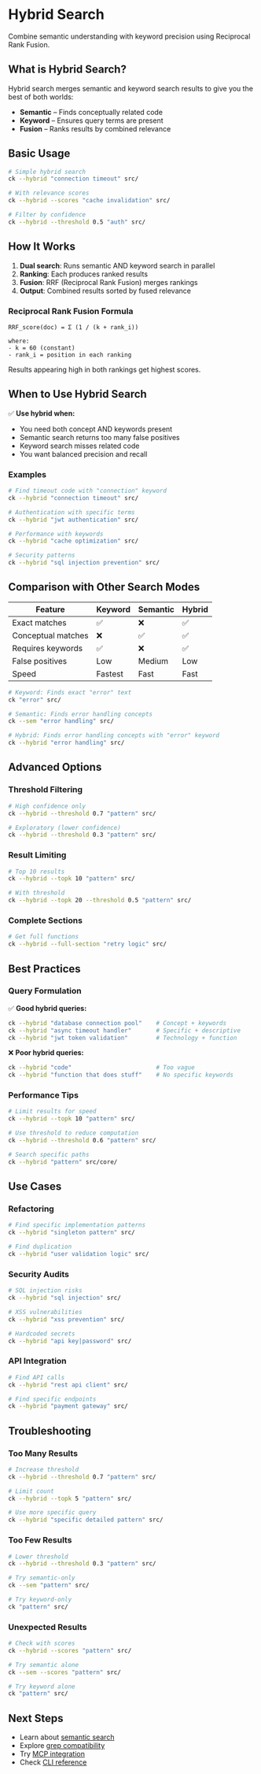 # Hybrid Search

Combine semantic understanding with keyword precision using Reciprocal Rank Fusion.

## What is Hybrid Search?

Hybrid search merges semantic and keyword search results to give you the best of both worlds:
- **Semantic** – Finds conceptually related code
- **Keyword** – Ensures query terms are present
- **Fusion** – Ranks results by combined relevance

## Basic Usage

```bash
# Simple hybrid search
ck --hybrid "connection timeout" src/

# With relevance scores
ck --hybrid --scores "cache invalidation" src/

# Filter by confidence
ck --hybrid --threshold 0.5 "auth" src/
```

## How It Works

1. **Dual search**: Runs semantic AND keyword search in parallel
2. **Ranking**: Each produces ranked results
3. **Fusion**: RRF (Reciprocal Rank Fusion) merges rankings
4. **Output**: Combined results sorted by fused relevance

### Reciprocal Rank Fusion Formula

```
RRF_score(doc) = Σ (1 / (k + rank_i))

where:
- k = 60 (constant)
- rank_i = position in each ranking
```

Results appearing high in both rankings get highest scores.

## When to Use Hybrid Search

✅ **Use hybrid when:**
- You need both concept AND keywords present
- Semantic search returns too many false positives
- Keyword search misses related code
- You want balanced precision and recall

### Examples

```bash
# Find timeout code with "connection" keyword
ck --hybrid "connection timeout" src/

# Authentication with specific terms
ck --hybrid "jwt authentication" src/

# Performance with keywords
ck --hybrid "cache optimization" src/

# Security patterns
ck --hybrid "sql injection prevention" src/
```

## Comparison with Other Search Modes

| Feature | Keyword | Semantic | Hybrid |
|---------|---------|----------|--------|
| Exact matches | ✅ | ❌ | ✅ |
| Conceptual matches | ❌ | ✅ | ✅ |
| Requires keywords | ✅ | ❌ | ✅ |
| False positives | Low | Medium | Low |
| Speed | Fastest | Fast | Fast |

```bash
# Keyword: Finds exact "error" text
ck "error" src/

# Semantic: Finds error handling concepts
ck --sem "error handling" src/

# Hybrid: Finds error handling concepts with "error" keyword
ck --hybrid "error handling" src/
```

## Advanced Options

### Threshold Filtering

```bash
# High confidence only
ck --hybrid --threshold 0.7 "pattern" src/

# Exploratory (lower confidence)
ck --hybrid --threshold 0.3 "pattern" src/
```

### Result Limiting

```bash
# Top 10 results
ck --hybrid --topk 10 "pattern" src/

# With threshold
ck --hybrid --topk 20 --threshold 0.5 "pattern" src/
```

### Complete Sections

```bash
# Get full functions
ck --hybrid --full-section "retry logic" src/
```

## Best Practices

### Query Formulation

✅ **Good hybrid queries:**
```bash
ck --hybrid "database connection pool"    # Concept + keywords
ck --hybrid "async timeout handler"       # Specific + descriptive
ck --hybrid "jwt token validation"        # Technology + function
```

❌ **Poor hybrid queries:**
```bash
ck --hybrid "code"                        # Too vague
ck --hybrid "function that does stuff"    # No specific keywords
```

### Performance Tips

```bash
# Limit results for speed
ck --hybrid --topk 10 "pattern" src/

# Use threshold to reduce computation
ck --hybrid --threshold 0.6 "pattern" src/

# Search specific paths
ck --hybrid "pattern" src/core/
```

## Use Cases

### Refactoring

```bash
# Find specific implementation patterns
ck --hybrid "singleton pattern" src/

# Find duplication
ck --hybrid "user validation logic" src/
```

### Security Audits

```bash
# SQL injection risks
ck --hybrid "sql injection" src/

# XSS vulnerabilities
ck --hybrid "xss prevention" src/

# Hardcoded secrets
ck --hybrid "api key|password" src/
```

### API Integration

```bash
# Find API calls
ck --hybrid "rest api client" src/

# Find specific endpoints
ck --hybrid "payment gateway" src/
```

## Troubleshooting

### Too Many Results

```bash
# Increase threshold
ck --hybrid --threshold 0.7 "pattern" src/

# Limit count
ck --hybrid --topk 5 "pattern" src/

# Use more specific query
ck --hybrid "specific detailed pattern" src/
```

### Too Few Results

```bash
# Lower threshold
ck --hybrid --threshold 0.3 "pattern" src/

# Try semantic-only
ck --sem "pattern" src/

# Try keyword-only
ck "pattern" src/
```

### Unexpected Results

```bash
# Check with scores
ck --hybrid --scores "pattern" src/

# Try semantic alone
ck --sem --scores "pattern" src/

# Try keyword alone
ck "pattern" src/
```

## Next Steps

- Learn about [semantic search](/features/semantic-search)
- Explore [grep compatibility](/features/grep-compatibility)
- Try [MCP integration](/features/mcp-integration)
- Check [CLI reference](/reference/cli)

